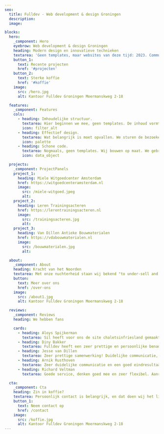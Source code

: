 ```yaml
---
seo:
  title: Fulldev - Web development & design Groningen
  description:
  image:

blocks:
  hero:
    _component: Hero
    eyebrow: Web development & design Groningen
    heading: Modern design en innovatieve technieken
    textarea: 'Geen templates, maar websites van deze tijd: 2023. Communiceren doen we ook niet meer via postduif, toch?'
    button_1:
      text: Recente projecten
      href: '#projecten'
    button_2:
      text: Sterke koffie
      href: '#koffie'
    image:
      src: /hero.jpg
      alt: Kantoor Fulldev Groningen Moermanskweg 2-18

  features:
    _component: Features
    cols:
      - heading: Imhoudelijke structuur.
        textarea: Hier beginnen we mee, geen templates. De inhoud vormt de basis, zodat de bezoeker precies ziet wat 'ie moet zien.
        icon: filter_alt
      - heading: Effectief design.
        textarea: Wat belangrijk is moet opvallen. We sturen de bezoeker naar jouw doel. Maximaal resultaat uit je website.
        icon: palette
      - heading: Schone code.
        textarea: Nogmaals, geen templates. Wij bouwen op maat. We gebruiken alleen wat nodig is, zo blijft je website lightweight.
        icon: data_object

  projects:
    _component: ProjectPanels
    project_1:
      heading: Miele Witgoedcenter Amsterdam
      href: https://witgoedcenteramsterdam.nl
      image:
        src: /miele-witgoed.jpeg
        alt:
    project_2:
      heading: Leren Trainingsacteren
      href: https://lerentrainingsacteren.nl
      image:
        src: /trainingsacteren.jpg
        alt:
    project_3:
      heading: Van Dillen Antieke Bouwmaterialen
      href: https://vdabouwmaterialen.nl
      image:
        src: /bouwmaterialen.jpg
        alt:

  about:
    _component: About
    heading: Kracht van het Noorden
    textarea: Met onze nuchterheid staan wij bekend "to under-sell and over-deliver". Vanuit ons ruime en lichte kantoor in Groningen werken wij keihard aan succesvolle websites.
    button:
      text: Meer over ons
      href: /over-ons
    image:
      src: /about1.jpg
      alt: Kantoor Fulldev Groningen Moermanskweg 2-18

  reviews:
    _component: Reviews
    heading: We hebben fans

    cards:
      - heading: Aloys Spijkerman
        textarea: Sil heeft voor ons de site chaletsinfriesland gemaakt naar zeer tevredenheid. Wij zijn hem ook dankbaar dat hij voor de verhuur smoobu heeft geadviseerd. Er is geen betere!
      - heading: Diny Bakker
        textarea: Fulldev heeft een zeer prettige en persoonlijke benadering! Er wordt goed geluisterd naar de wensen en de visie van de klant. Met als resultaat een zeer originele website die opvalt! Ik ben er erg blij mee!
      - heading: Jesse van Dillen
        textarea: Zeer prettige samenwerking! Duidelijke communicatie, uitleg en bewerkingsprogramma’s. Zeer tevreden met het samen behaalde resultaat
      - heading: Arnik Rusthoven
        textarea: Zeer duidelijke communicatie en een goed eindresultaat!
      - heading: Richard Veltman
        textarea: Goede service, denken goed mee en zeer flexibel. Aanrader!

  cta:
    _component: Cta
    heading: Zin in koffie?
    textarea: Persoonlijk contact is belangrijk, en dat doen wij het liefst onder het genot van een lekkere bak koffie. Neem contact op voor een goed gesprek.
    button_1:
      text: Neem contact op
      href: /contact
    image:
      src: /koffie.jpg
      alt: Kantoor Fulldev Groningen Moermanskweg 2-18
---
```

